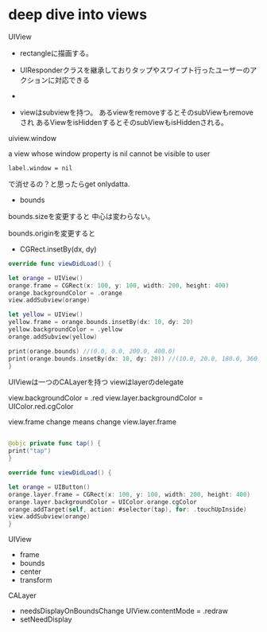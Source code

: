 
#  deep dive into views



UIView

- rectangleに描画する。
- UIResponderクラスを継承しておりタップやスワイプト行ったユーザーのアクションに対応できる
-


- viewはsubviewを持つ。 あるviewをremoveするとそのsubViewもremoveされ
 あるViewをisHiddenするとそのsubViewもisHiddenされる。
 
 
 
 uiview.window
 
 a view whose window property is nil cannot be visible to user
 
 
    label.window = nil
で消せるの？と思ったらget onlydatta.


- bounds

bounds.sizeを変更すると
中心は変わらない。

bounds.originを変更すると


- CGRect.insetBy(dx, dy)

``` .swift
override func viewDidLoad() {

let orange = UIView()
orange.frame = CGRect(x: 100, y: 100, width: 200, height: 400)
orange.backgroundColor = .orange
view.addSubview(orange)

let yellow = UIView()
yellow.frame = orange.bounds.insetBy(dx: 10, dy: 20)
yellow.backgroundColor = .yellow
orange.addSubview(yellow)

print(orange.bounds) //(0.0, 0.0, 200.0, 400.0)
print(orange.bounds.insetBy(dx: 10, dy: 20)) //(10.0, 20.0, 180.0, 360.0)
}

```


UIViewは一つのCALayerを持つ
viewはlayerのdelegate

view.backgroundColor = .red
view.layer.backgroundColor = UIColor.red.cgColor

view.frame change means change view.layer.frame


``` .swift

@objc private func tap() {
print("tap")
}

override func viewDidLoad() {

let orange = UIButton()
orange.layer.frame = CGRect(x: 100, y: 100, width: 200, height: 400)
orange.layer.backgroundColor = UIColor.orange.cgColor
orange.addTarget(self, action: #selector(tap), for: .touchUpInside)
view.addSubview(orange)
}
```

UIView

- frame
- bounds
- center
- transform





CALayer

- needsDisplayOnBoundsChange
 UIView.contentMode = .redraw
- setNeedDisplay

